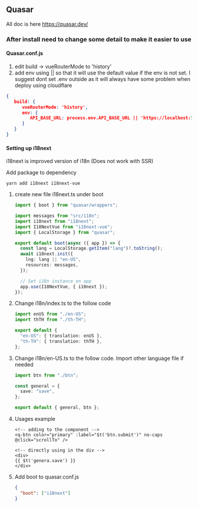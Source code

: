 ## Quasar

All doc is here https://quasar.dev/

### After install need to change some detail to make it easier to use

#### Quasar.conf.js

1. edit build -> vueRouterMode to 'history'
2. add env using || so that it will use the default value if the env is not set. I suggest dont set .env outside as it
   will always have some problem when deploy using cloudflare

```json
{
   build: {
      vueRouterMode: 'history',
      env: {
         API_BASE_URL: process.env.API_BASE_URL || 'https://localhost:5001'
      }
   }
}
```

#### Setting up i18next

i18next is improved version of i18n (Does not work with SSR)

Add package to dependency

```batch
yarn add i18next i18next-vue
```

1. create new file i18next.ts under boot

   ```ts
   import { boot } from "quasar/wrappers";

   import messages from "src/i18n";
   import i18next from "i18next";
   import I18NextVue from "i18next-vue";
   import { LocalStorage } from "quasar";

   export default boot(async ({ app }) => {
     const lang = LocalStorage.getItem("lang")?.toString();
     await i18next.init({
       lng: lang || "en-US",
       resources: messages,
     });

     // Set i18n instance on app
     app.use(I18NextVue, { i18next });
   });
   ```

2. Change i18n/index.ts to the follow code

   ```ts
   import enUS from "./en-US";
   import thTH from "./th-TH";

   export default {
     "en-US": { translation: enUS },
     "th-TH": { translation: thTH },
   };
   ```

3. Change i18n/en-US.ts to the follow code. Import other language file if needed

   ```ts
   import btn from "./btn";

   const general = {
     save: "save",
   };

   export default { general, btn };
   ```

4. Usages example

   ```vue
   <!-- adding to the component -->
   <q-btn color="primary" :label="$t('btn.submit')" no-caps @click="scrollTo" />

   <!-- directly using in the div -->
   <div>
   {{ $t('genera.save') }}
   </div>
   ```

5. Add boot to quasar.conf.js

   ```json
   {
     "boot": ["i18next"]
   }
   ```
